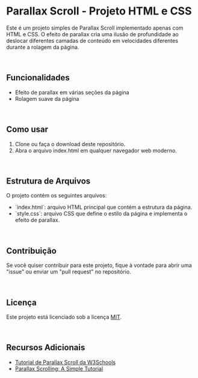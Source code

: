<h1>Parallax Scroll - Projeto HTML e CSS</h1>
<p>Este é um projeto simples de Parallax Scroll implementado apenas com HTML e CSS. O efeito de parallax cria uma ilusão de profundidade ao deslocar diferentes camadas de conteúdo em velocidades diferentes durante a rolagem da página.</p>
</br>
<h2>Funcionalidades</h2>
<ul>
  <li>Efeito de parallax em várias seções da página</li>    
  <li>Rolagem suave da página</li>  
</ul>
</br>
<h2>Como usar</h2>
<ol>
  <li>Clone ou faça o download deste repositório.</li>    
  <li>Abra o arquivo index.html em qualquer navegador web moderno.</li>  
</ol>
</br>
<h2>Estrutura de Arquivos</h2>
<p>O projeto contém os seguintes arquivos:</p>
<ul>
  <li>`index.html`: arquivo HTML principal que contém a estrutura da página.</li>    
  <li>`style.css`: arquivo CSS que define o estilo da página e implementa o efeito de parallax.</li>  
</ul>
</br>
<h2>Contribuição</h2>
<p>Se você quiser contribuir para este projeto, fique à vontade para abrir uma "issue" ou enviar um "pull request" no repositório.</p>
</br>
<h2>Licença</h2>
<p>Este projeto está licenciado sob a licença <a href="https://mit-license.org/">MIT</a>.</p>
</br>
<h2>Recursos Adicionais</h2>
<ul>
  <a href="https://www.w3schools.com/howto/howto_css_parallax.asp"><li>Tutorial de Parallax Scroll da W3Schools</li></a>
  <a href="https://keithclark.co.uk/articles/pure-css-parallax-websites/"><li>Parallax Scrolling: A Simple Tutorial</li></a>
</ul>
